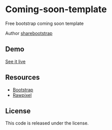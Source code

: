 # Coming-soon-template
Free bootstrap coming soon template

Author [sharebootstrap](https://sharebootstrap.com)


## Demo

[See it live](https://sharebootstrap.com/registro-free-bootstrap-registration-form/)



## Resources
*   [Bootstrap](https://getbootstrap.com/)
*   [Rawpixel](https://www.rawpixel.com/image/593935/botanical-leaf-frame)

## License
This code is released under the license.


